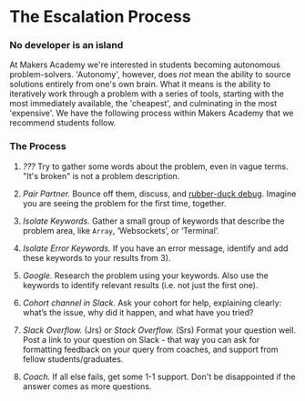 # The Escalation Process

### No developer is an island
At Makers Academy we're interested in students becoming autonomous problem-solvers. 'Autonomy', however, does *not* mean the ability to source solutions entirely from one's own brain. What it means is the ability to iteratively work through a problem with a series of tools, starting with the most immediately available, the 'cheapest', and culminating in the most 'expensive'. We have the following process within Makers Academy that we recommend students follow.

### The Process

1. *???* Try to gather some words about the problem, even in vague terms. "It's broken" is not a problem description.

2. *Pair Partner.* Bounce off them, discuss, and [rubber-duck debug](https://en.wikipedia.org/wiki/Rubber_duck_debugging). Imagine you are seeing the problem for the first time, together.

3. *Isolate Keywords.* Gather a small group of keywords that describe the problem area, like `Array`, ‘Websockets’, or ‘Terminal’.

4. *Isolate Error Keywords.* If you have an error message, identify and add these keywords to your results from 3).

5. *Google.* Research the problem using your keywords. Also use the keywords to identify relevant results (i.e. not just the first one).

6. *Cohort channel in Slack.* Ask your cohort for help, explaining clearly: what’s the issue, why did it happen, and what have you tried?

7. *Slack Overflow.* (Jrs) or *Stack Overflow.* (Srs) Format your question well. Post a link to your question on Slack - that way you can ask for formatting feedback on your query from coaches, and support from fellow students/graduates.

8. *Coach.* If all else fails, get some 1-1 support. Don't be disappointed if the answer comes as more questions.
